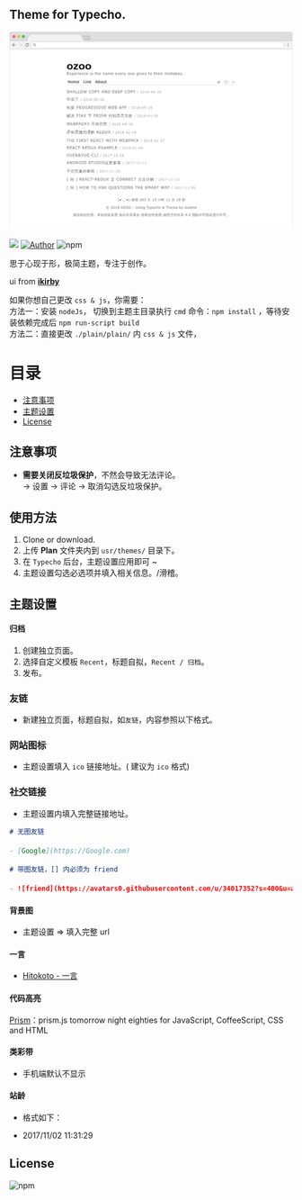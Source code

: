 ## Theme for Typecho.

![preView](./screenshot.png)

![](https://img.shields.io/badge/Theme-%40Typecho-brightgreen.svg)
[![Author](https://img.shields.io/badge/Author-me-brightgreen.svg)](https://runtua.cn.com)
![npm](https://img.shields.io/npm/l/express.svg)

思于心现于形，极简主题，专注于创作。

ui from **[ikirby](https://ikirby.me/)**

如果你想自己更改 `css & js`，你需要：  
方法一：安装 `nodeJs`， 切换到主题主目录执行 `cmd` 命令：`npm install` ，等待安装依赖完成后 `npm run-script build`  
方法二：直接更改 `./plain/plain/` 内 `css & js` 文件，

# 目录

- [注意事项](#注意事项)
- [主题设置](#主题设置)
- [License](#license)

## 注意事项

- **需要关闭反垃圾保护**，不然会导致无法评论。  
  -> 设置 -> 评论 -> 取消勾选反垃圾保护。

## 使用方法

1.  Clone or download.
2.  上传 **Plan** 文件夹内到 `usr/themes/` 目录下。
3.  在 `Typecho` 后台，主题设置应用即可 ~
4.  主题设置勾选必选项并填入相关信息。/滑稽。

## 主题设置

#### 归档

1.  创建独立页面。
2.  选择自定义模板 `Recent`，标题自拟，`Recent / 归档`。
3.  发布。

### 友链

- 新建独立页面，标题自拟，如`友链`，内容参照以下格式。

### 网站图标

- 主题设置填入 `ico` 链接地址。( 建议为 `ico` 格式)

### 社交链接

- 主题设置内填入完整链接地址。

```markdown
# 无图友链

- [Google](https://Google.com)

# 带图友链，[] 内必须为 friend

- ![friend](https://avatars0.githubusercontent.com/u/34017352?s=400&u=a06f4ca3cebd399527f469c9ce1c9d5486b0a406&v=4)[Godme: 无非是一个不可知的背负](https://www.runtua.cn)
```

#### 背景图

- 主题设置 => 填入完整 url

#### 一言

- [Hitokoto - 一言](https://hitokoto.cn/)

#### 代码高亮

[Prism](http://prismjs.com)：prism.js tomorrow night eighties for JavaScript, CoffeeScript, CSS and HTML

#### 类彩带

- 手机端默认不显示

#### 站龄

- 格式如下：

- 2017/11/02 11:31:29

## License

![npm](https://img.shields.io/npm/l/express.svg)
